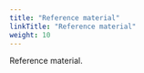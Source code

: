 ```yaml
---
title: "Reference material"
linkTitle: "Reference material"
weight: 10
---
```


Reference material.

